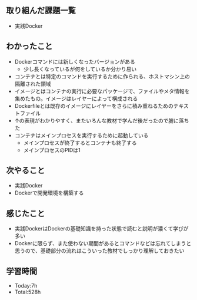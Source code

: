 ## 取り組んだ課題一覧
- 実践Docker
## わかったこと
- Dockerコマンドには新しくなったバージョンがある
    - 少し長くなっているが何をしているか分かり易い
- コンテナとは特定のコマンドを実行するために作られる、ホストマシン上の隔離された領域
- イメージとはコンテナの実行に必要なパッケージで、ファイルやメタ情報を集めたもの。イメージはレイヤーによって構成される
- Dockerfileとは既存のイメージにレイヤーをさらに積み重ねるためのテキストファイル
- ↑の表現がわかりやすく、またいろんな教材で学んだ後だったので腑に落ちた
- コンテナはメインプロセスを実行するために起動している
    - メインプロセスが終了するとコンテナも終了する
    - メインプロセスのPIDは1
## 次やること
- 実践Docker
- Dockerで開発環境を構築する
## 感じたこと
- 実践DockerはDockerの基礎知識を持った状態で読むと説明が濃くて学びが多い
- Dockerに限らず、また使わない期間があるとコマンドなどは忘れてしまうと思うので、基礎部分の流れはこういった教材でしっかり理解しておきたい
## 学習時間
- Today:7h
- Total:528h

